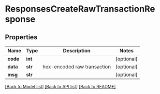# ResponsesCreateRawTransactionResponse

## Properties
Name | Type | Description | Notes
------------ | ------------- | ------------- | -------------
**code** | **int** |  | [optional] 
**data** | **str** | hex-encoded raw transaction | [optional] 
**msg** | **str** |  | [optional] 

[[Back to Model list]](../README.md#documentation-for-models) [[Back to API list]](../README.md#documentation-for-api-endpoints) [[Back to README]](../README.md)

